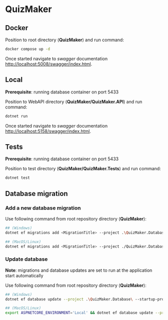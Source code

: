 # QuizMaker

## Docker
Position to root directory (**QuizMaker**) and run command:
```bash
docker compose up -d
```
Once started navigate to _swagger_ documentation [http://localhost:5008/swagger/index.html](http://localhost:5008/swagger/index.html).

## Local
__Prerequisite__: running database container on port 5433

Position to WebAPI directory (**QuizMaker/QuizMaker.API**) and run command:
```bash
dotnet run
```
Once started navigate to _swagger_ documentation [http://localhost:5158/swagger/index.html](http://localhost:5158/swagger/index.html).

## Tests
__Prerequisite__: running database container on port 5433

Position to test directory (**QuizMaker/QuizMaker.Tests**) and run command:
```bash
dotnet test
```


## Database migration
### Add a new database migration
Use following command from root repository directory (**QuizMaker**):
```bash
## (Windows)
dotnet ef migrations add <MigrationTitle> --project .\QuizMaker.Database\ --startup-project .\QuizMaker.API\
```

```bash
## (MacOS/Linux)
dotnet ef migrations add <MigrationTitle> --project ./QuizMaker.Database/ --startup-project ./QuizMaker.API/
```

### Update database
__Note__: migrations and database updates are set to run at the application start automatically

Use following command from root repository directory (**QuizMaker**):
```bash
## (Windows)
dotnet ef database update --project .\QuizMaker.Database\ --startup-project .\QuizMaker.API\
```

```bash
## (MacOS/Linux)
export ASPNETCORE_ENVIRONMENT='Local' && dotnet ef database update --project ./QuizMaker.Database/ --startup-project ./QuizMaker.API/
```

